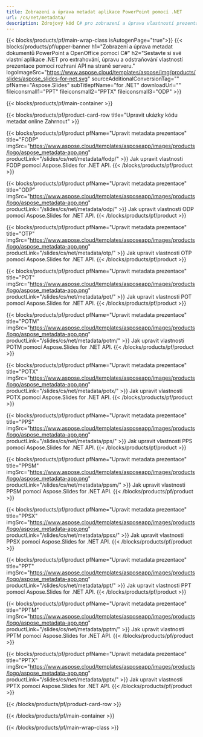 ```yaml
---
title: Zobrazení a úprava metadat aplikace PowerPoint pomocí .NET
url: /cs/net/metadata/
description: Zdrojový kód C# pro zobrazení a úpravu vlastností prezentace
---
```


{{< blocks/products/pf/main-wrap-class isAutogenPage="true">}}
{{< blocks/products/pf/upper-banner h1="Zobrazení a úprava metadat dokumentů PowerPoint a OpenOffice pomocí C#" h2="Sestavte si své vlastní aplikace .NET pro extrahování, úpravu a odstraňování vlastností prezentace pomocí rozhraní API na straně serveru." logoImageSrc="https://www.aspose.cloud/templates/aspose/img/products/slides/aspose_slides-for-net.svg" sourceAdditionalConversionTag="" pfName="Aspose.Slides" subTitlepfName="for .NET" downloadUrl="" fileiconsmall1="PPT" fileiconsmall2="PPTX" fileiconsmall3="ODP" >}}

{{< blocks/products/pf/main-container >}}

{{< blocks/products/pf/product-card-row title="Upravit ukázky kódu metadat online Zahrnout" >}}

{{< blocks/products/pf/product pfName="Upravit metadata prezentace" title="FODP" imgSrc="https://www.aspose.cloud/templates/asposeapp/images/products/logo/aspose_metadata-app.png" productLink="/slides/cs/net/metadata/fodp/" >}}
Jak upravit vlastnosti FODP pomocí Aspose.Slides for .NET API.
{{< /blocks/products/pf/product >}}

{{< blocks/products/pf/product pfName="Upravit metadata prezentace" title="ODP" imgSrc="https://www.aspose.cloud/templates/asposeapp/images/products/logo/aspose_metadata-app.png" productLink="/slides/cs/net/metadata/odp/" >}}
Jak upravit vlastnosti ODP pomocí Aspose.Slides for .NET API.
{{< /blocks/products/pf/product >}}

{{< blocks/products/pf/product pfName="Upravit metadata prezentace" title="OTP" imgSrc="https://www.aspose.cloud/templates/asposeapp/images/products/logo/aspose_metadata-app.png" productLink="/slides/cs/net/metadata/otp/" >}}
Jak upravit vlastnosti OTP pomocí Aspose.Slides for .NET API.
{{< /blocks/products/pf/product >}}

{{< blocks/products/pf/product pfName="Upravit metadata prezentace" title="POT" imgSrc="https://www.aspose.cloud/templates/asposeapp/images/products/logo/aspose_metadata-app.png" productLink="/slides/cs/net/metadata/pot/" >}}
Jak upravit vlastnosti POT pomocí Aspose.Slides for .NET API.
{{< /blocks/products/pf/product >}}

{{< blocks/products/pf/product pfName="Upravit metadata prezentace" title="POTM" imgSrc="https://www.aspose.cloud/templates/asposeapp/images/products/logo/aspose_metadata-app.png" productLink="/slides/cs/net/metadata/potm/" >}}
Jak upravit vlastnosti POTM pomocí Aspose.Slides for .NET API.
{{< /blocks/products/pf/product >}}

{{< blocks/products/pf/product pfName="Upravit metadata prezentace" title="POTX" imgSrc="https://www.aspose.cloud/templates/asposeapp/images/products/logo/aspose_metadata-app.png" productLink="/slides/cs/net/metadata/potx/" >}}
Jak upravit vlastnosti POTX pomocí Aspose.Slides for .NET API.
{{< /blocks/products/pf/product >}}

{{< blocks/products/pf/product pfName="Upravit metadata prezentace" title="PPS" imgSrc="https://www.aspose.cloud/templates/asposeapp/images/products/logo/aspose_metadata-app.png" productLink="/slides/cs/net/metadata/pps/" >}}
Jak upravit vlastnosti PPS pomocí Aspose.Slides for .NET API.
{{< /blocks/products/pf/product >}}

{{< blocks/products/pf/product pfName="Upravit metadata prezentace" title="PPSM" imgSrc="https://www.aspose.cloud/templates/asposeapp/images/products/logo/aspose_metadata-app.png" productLink="/slides/cs/net/metadata/ppsm/" >}}
Jak upravit vlastnosti PPSM pomocí Aspose.Slides for .NET API.
{{< /blocks/products/pf/product >}}

{{< blocks/products/pf/product pfName="Upravit metadata prezentace" title="PPSX" imgSrc="https://www.aspose.cloud/templates/asposeapp/images/products/logo/aspose_metadata-app.png" productLink="/slides/cs/net/metadata/ppsx/" >}}
Jak upravit vlastnosti PPSX pomocí Aspose.Slides for .NET API.
{{< /blocks/products/pf/product >}}

{{< blocks/products/pf/product pfName="Upravit metadata prezentace" title="PPT" imgSrc="https://www.aspose.cloud/templates/asposeapp/images/products/logo/aspose_metadata-app.png" productLink="/slides/cs/net/metadata/ppt/" >}}
Jak upravit vlastnosti PPT pomocí Aspose.Slides for .NET API.
{{< /blocks/products/pf/product >}}

{{< blocks/products/pf/product pfName="Upravit metadata prezentace" title="PPTM" imgSrc="https://www.aspose.cloud/templates/asposeapp/images/products/logo/aspose_metadata-app.png" productLink="/slides/cs/net/metadata/pptm/" >}}
Jak upravit vlastnosti PPTM pomocí Aspose.Slides for .NET API.
{{< /blocks/products/pf/product >}}

{{< blocks/products/pf/product pfName="Upravit metadata prezentace" title="PPTX" imgSrc="https://www.aspose.cloud/templates/asposeapp/images/products/logo/aspose_metadata-app.png" productLink="/slides/cs/net/metadata/pptx/" >}}
Jak upravit vlastnosti PPTX pomocí Aspose.Slides for .NET API.
{{< /blocks/products/pf/product >}}



{{< /blocks/products/pf/product-card-row >}}

{{< /blocks/products/pf/main-container >}}
    
{{< /blocks/products/pf/main-wrap-class >}}